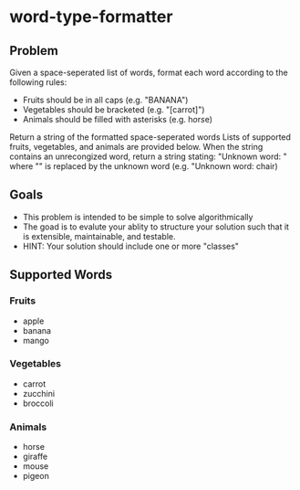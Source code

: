 # word-type-formatter

## Problem

Given a space-seperated list of words, format each word according to the following rules:

- Fruits should be in all caps (e.g. "BANANA")
- Vegetables should be bracketed (e.g. "[carrot]")
- Animals should be filled with asterisks (e.g. h*o*r*s*e)

Return a string of the formatted space-seperated words
Lists of supported fruits, vegetables, and animals are provided below.
When the string contains an unrecongized word, return a string stating: "Unknown word: <WORD>" where "<WORD>" is replaced by the unknown word (e.g. "Unknown word: chair)

## Goals

- This problem is intended to be simple to solve algorithmically
- The goad is to evalute your ablity to structure your solution such that it is extensible, maintainable, and testable.
- HINT: Your solution should include one or more "classes"

## Supported Words

### Fruits

- apple
- banana
- mango

### Vegetables

- carrot
- zucchini
- broccoli

### Animals

- horse
- giraffe
- mouse
- pigeon
